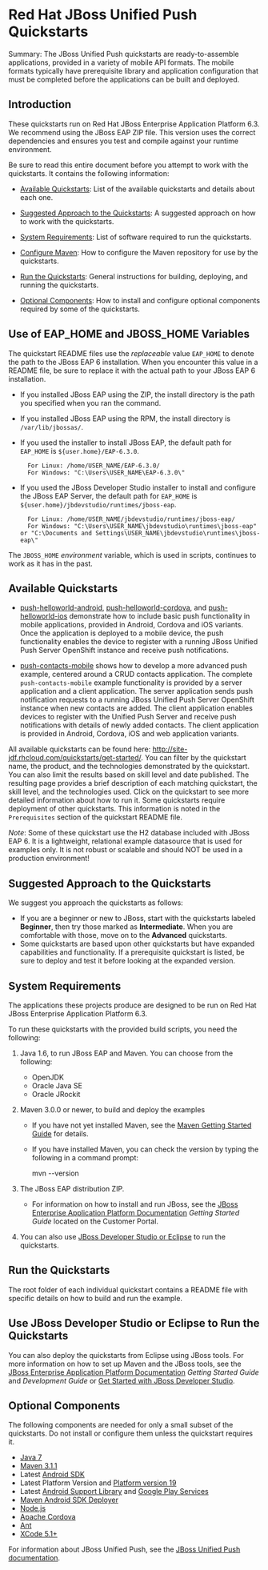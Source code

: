 Red Hat JBoss Unified Push Quickstarts
===========================================================
Summary: The JBoss Unified Push quickstarts are ready-to-assemble applications, provided in a variety of mobile API formats. The mobile formats typically have prerequisite library and application configuration that must be completed before the applications can be built and deployed.    

## Introduction

These quickstarts run on Red Hat JBoss Enterprise Application Platform 6.3. We recommend using the JBoss EAP ZIP file. This version uses the correct dependencies and ensures you test and compile against your runtime environment. 

Be sure to read this entire document before you attempt to work with the quickstarts. It contains the following information:

* [Available Quickstarts](#available-quickstarts): List of the available quickstarts and details about each one.

* [Suggested Approach to the Quickstarts](#suggested-approach-to-the-quickstarts): A suggested approach on how to work with the quickstarts.

* [System Requirements](#system-requirements): List of software required to run the quickstarts.

* [Configure Maven](https://github.com/jboss-developer/jboss-developer-shared-resources/blob/master/guides/CONFIGURE_MAVEN.md#configure-maven-to-build-and-deploy-the-quickstarts): How to configure the Maven repository for use by the quickstarts.

* [Run the Quickstarts](#run-the-quickstarts): General instructions for building, deploying, and running the quickstarts.

* [Optional Components](#optional-components): How to install and configure optional components required by some of the quickstarts.


## Use of EAP_HOME and JBOSS_HOME Variables

The quickstart README files use the *replaceable* value `EAP_HOME` to denote the path to the JBoss EAP 6 installation. When you encounter this value in a README file, be sure to replace it with the actual path to your JBoss EAP 6 installation. 

* If you installed JBoss EAP using the ZIP, the install directory is the path you specified when you ran the command.

* If you installed JBoss EAP using the RPM, the install directory is `/var/lib/jbossas/`.

* If you used the installer to install JBoss EAP, the default path for `EAP_HOME` is `${user.home}/EAP-6.3.0`.  

        For Linux: /home/USER_NAME/EAP-6.3.0/
        For Windows: "C:\Users\USER_NAME\EAP-6.3.0\"

* If you used the JBoss Developer Studio installer to install and configure the JBoss EAP Server, the default path for `EAP_HOME` is `${user.home}/jbdevstudio/runtimes/jboss-eap`.  

        For Linux: /home/USER_NAME/jbdevstudio/runtimes/jboss-eap/
        For Windows: "C:\Users\USER_NAME\jbdevstudio\runtimes\jboss-eap" or "C:\Documents and Settings\USER_NAME\jbdevstudio\runtimes\jboss-eap\" 

The `JBOSS_HOME` *environment* variable, which is used in scripts, continues to work as it has in the past.


## Available Quickstarts

* [push-helloworld-android](push-helloworld-android/README.md), [push-helloworld-cordova](push-helloworld-cordova/README.md), and [push-helloworld-ios](push-helloworld-ios/README.md) demonstrate how to include basic push functionality in mobile applications, provided in Android, Cordova and iOS variants. Once the application is deployed to a mobile device, the push functionality enables the device to register with a running JBoss Unified Push Server OpenShift instance and receive push notifications.

* [push-contacts-mobile](push-contacts-mobile/README.md) shows how to develop a more advanced push example, centered around a CRUD contacts application. The complete `push-contacts-mobile` example functionality is provided by a server application and a client application. The server application sends push notification requests to a running JBoss Unified Push Server OpenShift instance when new contacts are added. The client application enables devices to register with the Unified Push Server and receive push notifications with details of newly added contacts. The client application is provided in Android, Cordova, iOS and web application variants.

All available quickstarts can be found here: <http://site-jdf.rhcloud.com/quickstarts/get-started/>. You can filter by the quickstart name, the product, and the technologies demonstrated by the quickstart. You can also limit the results based on skill level and date published. The resulting page provides a brief description of each matching quickstart, the skill level, and the technologies used. Click on the quickstart to see more detailed information about how to run it. Some quickstarts require deployment of other quickstarts. This information is noted in the `Prerequisites` section of the quickstart README file.

_Note_: Some of these quickstart use the H2 database included with JBoss EAP 6. It is a lightweight, relational example datasource that is used for examples only. It is not robust or scalable and should NOT be used in a production environment!


## Suggested Approach to the Quickstarts

We suggest you approach the quickstarts as follows:

* If you are a beginner or new to JBoss, start with the quickstarts labeled **Beginner**, then try those marked as **Intermediate**. When you are comfortable with those, move on to the **Advanced** quickstarts.
* Some quickstarts are based upon other quickstarts but have expanded capabilities and functionality. If a prerequisite quickstart is listed, be sure to deploy and test it before looking at the expanded version.


## System Requirements

The applications these projects produce are designed to be run on Red Hat JBoss Enterprise Application Platform 6.3. 

To run these quickstarts with the provided build scripts, you need the following:

1. Java 1.6, to run JBoss EAP and Maven. You can choose from the following:
    * OpenJDK
    * Oracle Java SE
    * Oracle JRockit

2. Maven 3.0.0 or newer, to build and deploy the examples
    * If you have not yet installed Maven, see the [Maven Getting Started Guide](http://maven.apache.org/guides/getting-started/index.html) for details.
    * If you have installed Maven, you can check the version by typing the following in a command prompt:

        mvn --version 

3. The JBoss EAP distribution ZIP.
    * For information on how to install and run JBoss, see the [JBoss Enterprise Application Platform Documentation](https://access.redhat.com/documentation/en-US/JBoss_Enterprise_Application_Platform/) _Getting Started Guide_ located on the Customer Portal.

4. You can also use [JBoss Developer Studio or Eclipse](#use-jboss-developer-studio-or-eclipse-to-run-the-quickstarts) to run the quickstarts. 


## Run the Quickstarts

The root folder of each individual quickstart contains a README file with specific details on how to build and run the example. 


## Use JBoss Developer Studio or Eclipse to Run the Quickstarts

You can also deploy the quickstarts from Eclipse using JBoss tools. For more information on how to set up Maven and the JBoss tools, see the [JBoss Enterprise Application Platform Documentation](https://access.redhat.com/documentation/en-US/JBoss_Enterprise_Application_Platform/) _Getting Started Guide_ and _Development Guide_ or [Get Started with JBoss Developer Studio](http://www.jboss.org/products/devstudio/get-started/ "Get Started with JBoss Developer Studio").


## Optional Components

The following components are needed for only a small subset of the quickstarts. Do not install or configure them unless the quickstart requires it.

* [Java 7](http://www.oracle.com/technetwork/java/javase/downloads/index.html)
* [Maven 3.1.1](http://maven.apache.org)
* Latest [Android SDK](https://developer.android.com/sdk/index.html)
* Latest Platform Version and [Platform version 19](http://developer.android.com/tools/revisions/platforms.html)
* Latest [Android Support Library](http://developer.android.com/tools/support-library/index.html) and [Google Play Services](http://developer.android.com/google/play-services/index.html)
* [Maven Android SDK Deployer](https://github.com/mosabua/maven-android-sdk-deployer)
* [Node.js](http://nodejs.org/download/)
* [Apache Cordova](http://cordova.apache.org/)
* [Ant](http://ant.apache.org/manual/install.html)
* [XCode 5.1+](https://developer.apple.com/xcode/)



For information about JBoss Unified Push, see the [JBoss Unified Push documentation](https://access.redhat.com/documentation/en-US/Red_Hat_JBoss_Unified_Push/).


